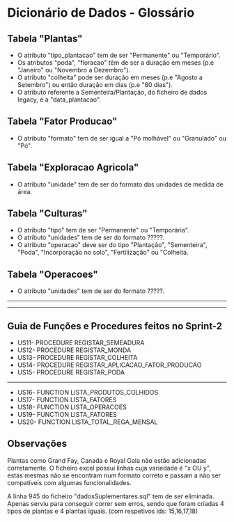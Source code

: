 # Dicionário de Dados - Glossário

## Tabela "Plantas"

- O atributo "tipo_plantacao" tem de ser "Permanente" ou "Temporário".
- Os atributos "poda", "floracao" têm de ser a duração em meses (p.e "Janeiro" ou "Novembro a Dezembro").
- O atributo "colheita" pode ser duração em meses (p.e "Agosto a Setembro") ou então duração em dias (p.e "80 dias").
- O atributo referente a Sementeira/Plantação, do ficheiro de dados legacy, é a "data_plantacao".

## Tabela "Fator Producao"

- O atributo "formato" tem de ser igual a "Pó molhável" ou "Granulado" ou "Pó".

## Tabela "Exploracao Agricola"

- O atributo "unidade" tem de ser do formato das unidades de medida de área.

## Tabela "Culturas"

- O atributo "tipo" tem de ser "Permanente" ou "Temporária".
- O atributo "unidades" tem de ser do formato ?????.
- O atributo "operacao" deve ser do tipo "Plantação", "Sementeira", "Poda", "Incorporação no solo", "Fertilização" ou "Colheita.

## Tabela "Operacoes"

- O atributo "unidades" tem de ser do formato ?????.

---

---

## Guia de Funções e Procedures feitos no Sprint-2

- US11- PROCEDURE REGISTAR_SEMEADURA
- US12- PROCEDURE REGISTAR_MONDA
- US13- PROCEDURE REGISTAR_COLHEITA
- US14- PROCEDURE REGISTAR_APLICACAO_FATOR_PRODUCAO
- US15- PROCEDURE REGISTAR_PODA

---

- US16- FUNCTION LISTA_PRODUTOS_COLHIDOS
- US17- FUNCTION LISTA_FATORES
- US18- FUNCTION LISTA_OPERACOES
- US19- FUNCTION LISTA_FATORES
- US20- FUNCTION LISTA_TOTAL_REGA_MENSAL

## Observações

Plantas como Grand Fay, Canada e Royal Gala não estão adicionadas corretamente. O ficheiro excel possui linhas cuja variedade é "x OU y", estas mesmas não se encontram num formato correto e passam a não ser compatíveis com algumas funcionalidades.



A linha 945 do ficheiro "dadosSuplementares.sql" tem de ser eliminada. Apenas serviu para conseguir correr sem erros, sendo que foram criadas 4 tipos de plantas e 4 plantas iguais. (com respetivos ids: 15,16,17,18)

